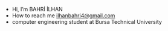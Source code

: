 - Hi, I’m BAHRİ İLHAN
- How to reach me ilhanbahri4@gmail.com
- computer engineering student at Bursa Technical University

